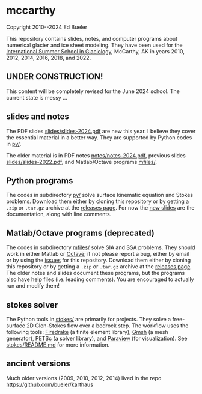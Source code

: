 mccarthy
========

Copyright 2010--2024  Ed Bueler

This repository contains slides, notes, and computer programs about numerical glacier and ice sheet modeling.  They have been used for the [International Summer School in Glaciology](http://glaciers.gi.alaska.edu/courses/summerschool), McCarthy, AK in years 2010, 2012, 2014, 2016, 2018, and 2022.


UNDER CONSTRUCTION!
-------------------

This content will be completely revised for the June 2024 school.  The current state is messy ...


slides and notes
----------------

The PDF slides [slides/slides-2024.pdf](slides/slides-2024.pdf) are new this year.  I believe they cover the essential material in a better way.  They are supported by Python codes in [py/](py/).

The older material is in PDF notes [notes/notes-2024.pdf](notes/notes-2024.pdf), previous slides [slides/slides-2022.pdf](slides/slides-2022.pdf), and Matlab/Octave programs [mfiles/](mfiles/).  

Python programs
---------------

The codes in subdirectory [py/](py/) solve surface kinematic equation and Stokes problems.  Download them either by cloning this repository or by getting a `.zip` or `.tar.gz` archive at the [releases page](https://github.com/bueler/mccarthy/releases).  For now the [new slides](slides/slides-2024.pdf) are the documentation, along with line comments.

Matlab/Octave programs (deprecated)
-----------------------------------

The codes in subdirectory [mfiles/](mfiles/) solve SIA and SSA problems.  They should work in either Matlab or [Octave](https://www.gnu.org/software/octave/); if not please report a bug, either by email or by using the [issues](https://github.com/bueler/mccarthy/issues) for this repository.  Download them either by cloning this repository or by getting a `.zip` or `.tar.gz` archive at the [releases page](https://github.com/bueler/mccarthy/releases).  The older notes and slides document these programs, but the programs also have help files (i.e. leading comments).  You are encouraged to actually run and modify them!

stokes solver
-------------

The Python tools in [stokes/](stokes/) are primarily for projects.  They solve a free-surface 2D Glen-Stokes flow over a bedrock step.  The workflow uses the following tools: [Firedrake](https://www.firedrakeproject.org/) (a finite element library), [Gmsh](http://gmsh.info/) (a mesh generator), [PETSc](http://www.mcs.anl.gov/petsc/) (a solver library), and [Paraview](https://www.paraview.org/) (for visualization).  See [stokes/README.md](stokes/README.md) for more information.


ancient versions
----------------

Much older versions (2009, 2010, 2012, 2014) lived in the repo https://github.com/bueler/karthaus
